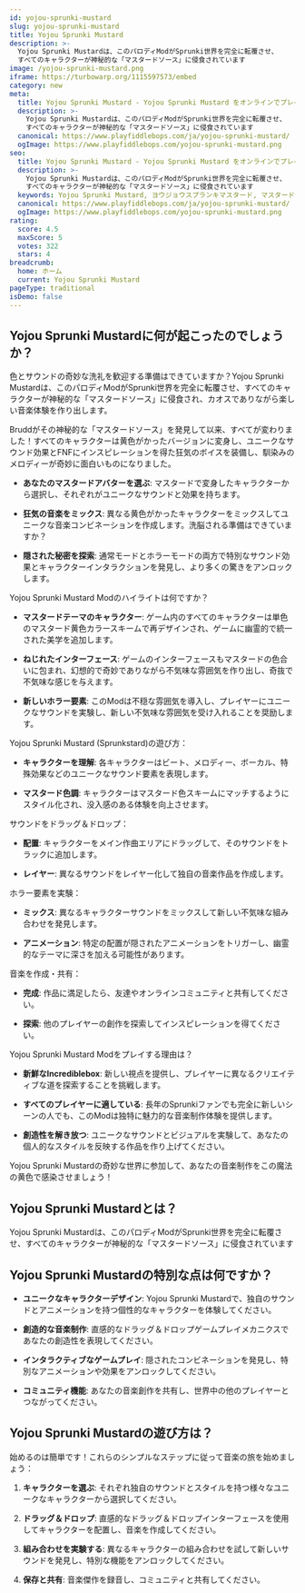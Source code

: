 ```yaml
---
id: yojou-sprunki-mustard
slug: yojou-sprunki-mustard
title: Yojou Sprunki Mustard
description: >-
  Yojou Sprunki Mustardは、このパロディModがSprunki世界を完全に転覆させ、
  すべてのキャラクターが神秘的な「マスタードソース」に侵食されています
image: /yojou-sprunki-mustard.png
iframe: https://turbowarp.org/1115597573/embed
category: new
meta:
  title: Yojou Sprunki Mustard - Yojou Sprunki Mustard をオンラインでプレイ
  description: >-
    Yojou Sprunki Mustardは、このパロディModがSprunki世界を完全に転覆させ、
    すべてのキャラクターが神秘的な「マスタードソース」に侵食されています
  canonical: https://www.playfiddlebops.com/ja/yojou-sprunki-mustard/
  ogImage: https://www.playfiddlebops.com/yojou-sprunki-mustard.png
seo:
  title: Yojou Sprunki Mustard - Yojou Sprunki Mustard をオンラインでプレイ
  description: >-
    Yojou Sprunki Mustardは、このパロディModがSprunki世界を完全に転覆させ、
    すべてのキャラクターが神秘的な「マスタードソース」に侵食されています
  keywords: Yojou Sprunki Mustard, ヨウジョウスプランキマスタード, マスタード音楽ゲーム
  canonical: https://www.playfiddlebops.com/ja/yojou-sprunki-mustard/
  ogImage: https://www.playfiddlebops.com/yojou-sprunki-mustard.png
rating:
  score: 4.5
  maxScore: 5
  votes: 322
  stars: 4
breadcrumb:
  home: ホーム
  current: Yojou Sprunki Mustard
pageType: traditional
isDemo: false
---
```


## Yojou Sprunki Mustardに何が起こったのでしょうか？

色とサウンドの奇妙な洗礼を歓迎する準備はできていますか？Yojou Sprunki Mustardは、このパロディModがSprunki世界を完全に転覆させ、すべてのキャラクターが神秘的な「マスタードソース」に侵食され、カオスでありながら楽しい音楽体験を作り出します。

Bruddがその神秘的な「マスタードソース」を発見して以来、すべてが変わりました！すべてのキャラクターは黄色がかったバージョンに変身し、ユニークなサウンド効果とFNFにインスピレーションを得た狂気のボイスを装備し、馴染みのメロディーが奇妙に面白いものになりました。

- **あなたのマスタードアバターを選ぶ**: マスタードで変身したキャラクターから選択し、それぞれがユニークなサウンドと効果を持ちます。

- **狂気の音楽をミックス**: 異なる黄色がかったキャラクターをミックスしてユニークな音楽コンビネーションを作成します。洗脳される準備はできていますか？

- **隠された秘密を探索**: 通常モードとホラーモードの両方で特別なサウンド効果とキャラクターインタラクションを発見し、より多くの驚きをアンロックします。

Yojou Sprunki Mustard Modのハイライトは何ですか？

- **マスタードテーマのキャラクター**: ゲーム内のすべてのキャラクターは単色のマスタード黄色カラースキームで再デザインされ、ゲームに幽霊的で統一された美学を追加します。

- **ねじれたインターフェース**: ゲームのインターフェースもマスタードの色合いに包まれ、幻想的で奇妙でありながら不気味な雰囲気を作り出し、奇抜で不気味な感じを与えます。

- **新しいホラー要素**: このModは不穏な雰囲気を導入し、プレイヤーにユニークなサウンドを実験し、新しい不気味な雰囲気を受け入れることを奨励します。

Yojou Sprunki Mustard (Sprunkstard)の遊び方：

- **キャラクターを理解**: 各キャラクターはビート、メロディー、ボーカル、特殊効果などのユニークなサウンド要素を表現します。

- **マスタード色調**: キャラクターはマスタード色スキームにマッチするようにスタイル化され、没入感のある体験を向上させます。

サウンドをドラッグ＆ドロップ：

- **配置**: キャラクターをメイン作曲エリアにドラッグして、そのサウンドをトラックに追加します。

- **レイヤー**: 異なるサウンドをレイヤー化して独自の音楽作品を作成します。

ホラー要素を実験：

- **ミックス**: 異なるキャラクターサウンドをミックスして新しい不気味な組み合わせを発見します。

- **アニメーション**: 特定の配置が隠されたアニメーションをトリガーし、幽霊的なテーマに深さを加える可能性があります。

音楽を作成・共有：

- **完成**: 作品に満足したら、友達やオンラインコミュニティと共有してください。

- **探索**: 他のプレイヤーの創作を探索してインスピレーションを得てください。

Yojou Sprunki Mustard Modをプレイする理由は？

- **新鮮なIncrediblebox**: 新しい視点を提供し、プレイヤーに異なるクリエイティブな道を探索することを挑戦します。

- **すべてのプレイヤーに適している**: 長年のSprunkiファンでも完全に新しいシーンの人でも、このModは独特に魅力的な音楽制作体験を提供します。

- **創造性を解き放つ**: ユニークなサウンドとビジュアルを実験して、あなたの個人的なスタイルを反映する作品を作り上げてください。

Yojou Sprunki Mustardの奇妙な世界に参加して、あなたの音楽制作をこの魔法の黄色で感染させましょう！

## Yojou Sprunki Mustardとは？

Yojou Sprunki Mustardは、このパロディModがSprunki世界を完全に転覆させ、すべてのキャラクターが神秘的な「マスタードソース」に侵食されています

## Yojou Sprunki Mustardの特別な点は何ですか？

- **ユニークなキャラクターデザイン**: Yojou Sprunki Mustardで、独自のサウンドとアニメーションを持つ個性的なキャラクターを体験してください。

- **創造的な音楽制作**: 直感的なドラッグ＆ドロップゲームプレイメカニクスであなたの創造性を表現してください。

- **インタラクティブなゲームプレイ**: 隠されたコンビネーションを発見し、特別なアニメーションや効果をアンロックしてください。

- **コミュニティ機能**: あなたの音楽創作を共有し、世界中の他のプレイヤーとつながってください。

## Yojou Sprunki Mustardの遊び方は？

始めるのは簡単です！これらのシンプルなステップに従って音楽の旅を始めましょう：

1. **キャラクターを選ぶ**: それぞれ独自のサウンドとスタイルを持つ様々なユニークなキャラクターから選択してください。

2. **ドラッグ＆ドロップ**: 直感的なドラッグ＆ドロップインターフェースを使用してキャラクターを配置し、音楽を作成してください。

3. **組み合わせを実験する**: 異なるキャラクターの組み合わせを試して新しいサウンドを発見し、特別な機能をアンロックしてください。

4. **保存と共有**: 音楽傑作を録音し、コミュニティと共有してください。